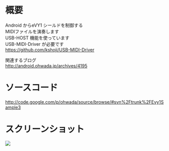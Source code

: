 # 概要 #
Android からeVY1 シールドを制御する<br>
MIDIファイルを演奏します<br>
USB-HOST 機能を使っています<br>
USB-MIDI-Driver が必要です<br>
<a href='https://github.com/kshoji/USB-MIDI-Driver'>https://github.com/kshoji/USB-MIDI-Driver</a>

関連するブログ <br>
<a href='http://android.ohwada.jp/archives/4195'>http://android.ohwada.jp/archives/4195</a>

<h1>ソースコード</h1>
<a href='http://code.google.com/p/ohwada/source/browse/#svn%2Ftrunk%2FEvy1Sample3'>http://code.google.com/p/ohwada/source/browse/#svn%2Ftrunk%2FEvy1Sample3</a>

<h1>スクリーンショット</h1>
<img src='http://ohwada.googlecode.com/files/20131220evy1sample3.png' />